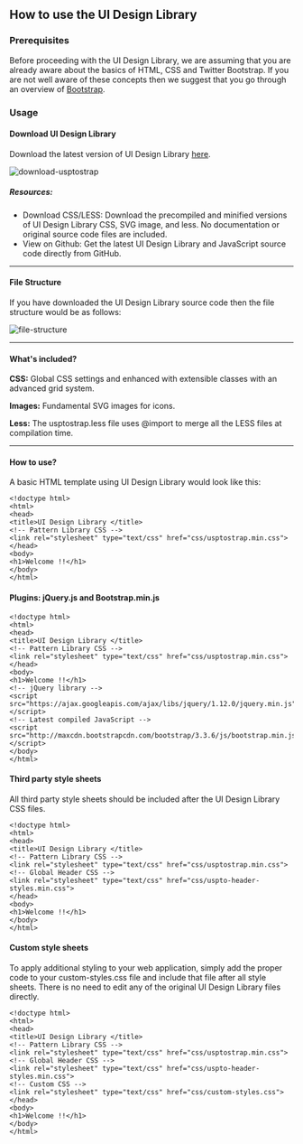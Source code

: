 ## How to use the UI Design Library

### Prerequisites

Before proceeding with the UI Design Library, we are assuming that you are already aware about the basics of HTML, CSS and Twitter Bootstrap. If you are not well aware of these concepts then we suggest that you go through an overview of [Bootstrap](http://getbootstrap.com/getting-started).

### Usage

#### Download UI Design Library
Download the latest version of UI Design Library [here](http://uspto.github.io/designpatterns/1.x/docs/resources.html).

![download-usptostrap](https://raw.githubusercontent.com/USPTO/designpatterns/gh-pages/resources/tut-resources/ui-intro.png)


##### Resources:
- Download CSS/LESS: Download the precompiled and minified versions of UI Design Library CSS, SVG image, and less. No documentation or original source code files are included. 
- View on Github: Get the latest UI Design Library and JavaScript source code directly from GitHub. 

---

#### File Structure
If you have downloaded the UI Design Library source code then the file structure would be as follows:

![file-structure](https://raw.githubusercontent.com/USPTO/designpatterns/gh-pages/resources/tut-resources/ui-file-structure.png)

---

#### What's included?

**CSS:** Global CSS settings and enhanced with extensible classes with an advanced grid system. 

**Images:** Fundamental SVG images for icons. 

**Less:** The usptostrap.less file uses @import to merge all the LESS files at compilation time.

---

#### How to use?
A basic HTML template using UI Design Library would look like this:
```
<!doctype html>
<html>
<head>
<title>UI Design Library </title>
<!-- Pattern Library CSS -->
<link rel="stylesheet" type="text/css" href="css/usptostrap.min.css">
</head>
<body>
<h1>Welcome !!</h1>
</body>
</html>
```
#### Plugins: jQuery.js and Bootstrap.min.js
```
<!doctype html>
<html>
<head>
<title>UI Design Library </title>
<!-- Pattern Library CSS -->
<link rel="stylesheet" type="text/css" href="css/usptostrap.min.css">
</head>
<body>
<h1>Welcome !!</h1>
<!-- jQuery library -->
<script src="https://ajax.googleapis.com/ajax/libs/jquery/1.12.0/jquery.min.js"></script>
<!-- Latest compiled JavaScript -->
<script src="http://maxcdn.bootstrapcdn.com/bootstrap/3.3.6/js/bootstrap.min.js"></script>
</body>
</html>
```
#### Third party style sheets
All third party style sheets should be included after the UI Design Library CSS files.
```
<!doctype html>
<html>
<head>
<title>UI Design Library </title>
<!-- Pattern Library CSS -->
<link rel="stylesheet" type="text/css" href="css/usptostrap.min.css">
<!-- Global Header CSS -->
<link rel="stylesheet" type="text/css" href="css/uspto-header-styles.min.css">
</head>
<body>
<h1>Welcome !!</h1>
</body>
</html>
```
#### Custom style sheets
To apply additional styling to your web application, simply add the proper code to your custom-styles.css file and include that file after all style sheets. There is no need to edit any of the original UI Design Library files directly.
```
<!doctype html>
<html>
<head>
<title>UI Design Library </title>
<!-- Pattern Library CSS -->
<link rel="stylesheet" type="text/css" href="css/usptostrap.min.css">
<!-- Global Header CSS -->
<link rel="stylesheet" type="text/css" href="css/uspto-header-styles.min.css">
<!-- Custom CSS -->
<link rel="stylesheet" type="text/css" href="css/custom-styles.css">
</head>
<body>
<h1>Welcome !!</h1>
</body>
</html>
```


